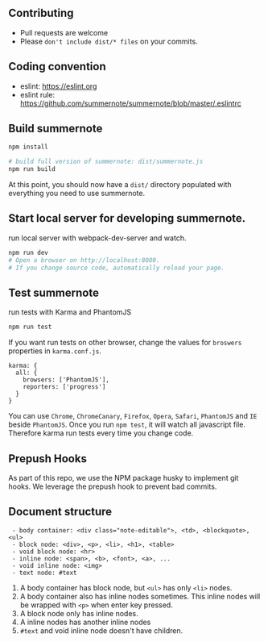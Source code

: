 ## Contributing
* Pull requests are welcome
* Please `don't include dist/* files` on your commits.

## Coding convention
* eslint: https://eslint.org
* eslint rule: https://github.com/summernote/summernote/blob/master/.eslintrc

## Build summernote
```bash
npm install

# build full version of summernote: dist/summernote.js
npm run build

```
At this point, you should now have a `dist/` directory populated with everything you need to use summernote.

## Start local server for developing summernote.
run local server with webpack-dev-server and watch.
```bash
npm run dev
# Open a browser on http://localhost:8080.
# If you change source code, automatically reload your page.
```

## Test summernote
run tests with Karma and PhantomJS
```bash
npm run test
```
If you want run tests on other browser,
change the values for `broswers` properties in `karma.conf.js`.

```
karma: {
  all: {
    browsers: ['PhantomJS'],
    reporters: ['progress']
  }
}

```
You can use `Chrome`, `ChromeCanary`, `Firefox`, `Opera`, `Safari`, `PhantomJS` and `IE` beside `PhantomJS`.
Once you run `npm test`, it will watch all javascript file. Therefore karma run tests every time you change code.

## Prepush Hooks
As part of this repo, we use the NPM package husky to implement git hooks. We leverage the prepush hook to prevent bad commits.

## Document structure

```
 - body container: <div class="note-editable">, <td>, <blockquote>, <ul>
 - block node: <div>, <p>, <li>, <h1>, <table>
 - void block node: <hr>
 - inline node: <span>, <b>, <font>, <a>, ...
 - void inline node: <img>
 - text node: #text
```

1. A body container has block node, but `<ul>` has only `<li>` nodes.
2. A body container also has inline nodes sometimes. This inline nodes will be wrapped with `<p>` when enter key pressed.
4. A block node only has inline nodes.
5. A inline nodes has another inline nodes
6. `#text` and void inline node doesn't have children.
